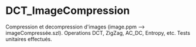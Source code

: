 # DCT_ImageCompression

Compression et decompression d'images (image.ppm --> imageCompressée.szl). Operations DCT, ZigZag, AC_DC, Entropy, etc. Tests unitaires effectués.